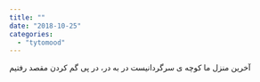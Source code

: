 ```yaml
---
title: ""
date: "2018-10-25"
categories: 
  - "tytomood"
---
```


آخرین منزل ما کوچه ی سرگردانیست در به در، در پی گم کردن مقصد رفتیم
